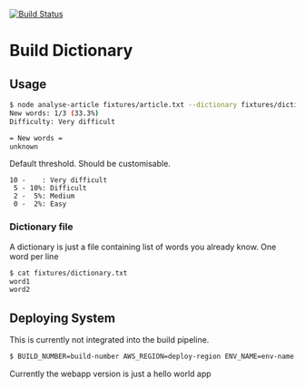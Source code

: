 
[![Build Status](https://travis-ci.org/ryu1kn/build-dictionary.svg?branch=master)](https://travis-ci.org/ryu1kn/build-dictionary)

# Build Dictionary

## Usage

```sh
$ node analyse-article fixtures/article.txt --dictionary fixtures/dictionary.txt
New words: 1/3 (33.3%)
Difficulty: Very difficult

= New words =
unknown
```

Default threshold. Should be customisable.

```
10 -    : Very difficult
 5 - 10%: Difficult
 2 -  5%: Medium
 0 -  2%: Easy
```

### Dictionary file

A dictionary is just a file containing list of words you already know. One word per line

```sh
$ cat fixtures/dictionary.txt
word1
word2
```

## Deploying System

This is currently not integrated into the build pipeline.

```sh
$ BUILD_NUMBER=build-number AWS_REGION=deploy-region ENV_NAME=env-name ./deploy-system.sh
```

Currently the webapp version is just a hello world app

